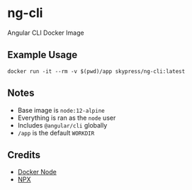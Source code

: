 # ng-cli
Angular CLI Docker Image

## Example Usage
`docker run -it --rm -v $(pwd)/app skypress/ng-cli:latest `

## Notes
- Base image is `node:12-alpine`
- Everything is ran as the `node` user
- Includes `@angular/cli` globally
- `/app` is the default `WORKDIR`

## Credits
- [Docker Node](https://hub.docker.com/_/node/)
- [NPX](https://angular.io/)
